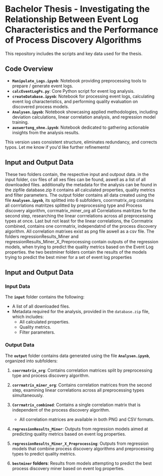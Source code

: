 # Bachelor Thesis - Investigating the Relationship Between Event Log Characteristics and the Performance of Process Discovery Algorithms

This repository includes the scripts and key data used for the thesis.

## Code Overview

- **`Manipulate_Logs.ipynb`**: Notebook providing preprocessing tools to prepare / generate event logs.  
- **`calcEventLogPs.py`**: Core Python script for event log analysis.  
- **`createDatabase.ipynb`**: Notebook for processing event logs, calculating event log characteristics, and performing quality evaluation on discovered process models.  
- **`Analysen.ipynb`**: Notebook showcasing applied methodologies, including deviation calculations, linear correlation analysis, and regression model training.  
- **`auswertung_ohne.ipynb`**: Notebook dedicated to gathering actionable insights from the analysis results.  

This version uses consistent structure, eliminates redundancy, and corrects typos. Let me know if you'd like further refinements!


## Input and Output Data
These two folders contain, the respective input and outpout data. in the input folder, csv files of all xes files can be found, aswell as a list of all downloaded files. additionally the metadata for the analysis can be found in the zipfile database.zip it contains all calculated properties, quality metrics and filter parameters.
The output folder contains all data created using the file **`Analysen.ipynb`**, its splitted into 6 subfolders, coorrmatrix_org contains all corrrlations matritzes splitted by preprocessing type and Process discovery algorithm, corrmatrix_miner_org all Correlations matritzes for the second step, researching the linear corrrelations across all preprocessing types at once. Last but not least for the linear correlations, the Corrmatrix combined, contains one corrmatrix, independatnd of the process discovery algorithm. All correlation matrixes exist as png file aswell as a csv file.
The folders regressionResults_Miner and regressionResults_Miner_X_Preprocessing contain outputs of the regression models, when trying to predict the quality metrics based on the Event Log properties. the two bestminer folders contain the results of the models trying to predict the best miner for a set of event log properties


## Input and Output Data

### Input Data
The **`input`** folder contains the following:
- A  list of all downloaded files.
- Metadata required for the analysis, provided in the `database.zip` file, which includes:
  - All calculated properties.
  - Quality metrics.
  - Filter parameters.

### Output Data
The **`output`** folder contains data generated using the file **`Analysen.ipynb`**, organized into subfolders:

1. **`coorrmatrix_org`**: Contains correlation matrices split by preprocessing type and process discovery algorithm.  
2. **`corrmatrix_miner_org`**: Contains correlation matrices from the second step, examining linear correlations across all preprocessing types simultaneously.  
3. **`Corrmatrix_combined`**: Contains a single correlation matrix that is independent of the process discovery algorithm.  
   - All correlation matrices are available in both PNG and CSV formats.

4. **`regressionResults_Miner`**: Outputs from regression models aimed at predicting quality metrics based on event log properties.  
5. **`regressionResults_Miner_X_Preprocessing`**: Outputs from regression models that combine process discovery algorithms and preprocessing types to predict quality metrics.  
6. **`bestminer` folders**: Results from models attempting to predict the best process discovery miner based on event log properties.
